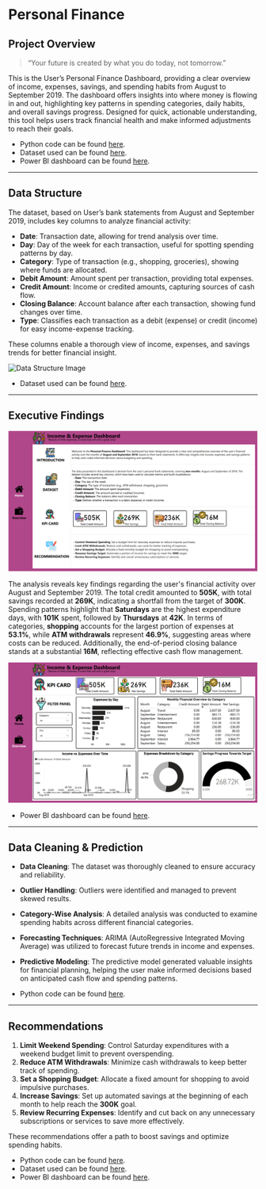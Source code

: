# Personal Finance 
## Project Overview

> “Your future is created by what you do today, not tomorrow.”

This is the User’s Personal Finance Dashboard, providing a clear overview of income, expenses, savings, and spending habits from August to September 2019. The dashboard offers insights into where money is flowing in and out, highlighting key patterns in spending categories, daily habits, and overall savings progress. Designed for quick, actionable understanding, this tool helps users track financial health and make informed adjustments to reach their goals.

- Python code can be found [here](https://github.com/NishaChandila/Personal-Financial-tracker/blob/main/Personal%20Financial%20tracker.ipynb).
- Dataset used can be found [here](https://github.com/NishaChandila/Personal-Financial-tracker/blob/main/banking-statment-dataset.csv).
- Power BI dashboard can be found [here](https://github.com/NishaChandila/Personal-Financial-tracker/blob/main/Personal-Finance-Dashboard.pdf).

---

## Data Structure 

The dataset, based on User’s bank statements from August and September 2019, includes key columns to analyze financial activity:

- **Date**: Transaction date, allowing for trend analysis over time.
- **Day**: Day of the week for each transaction, useful for spotting spending patterns by day.
- **Category**: Type of transaction (e.g., shopping, groceries), showing where funds are allocated.
- **Debit Amount**: Amount spent per transaction, providing total expenses.
- **Credit Amount**: Income or credited amounts, capturing sources of cash flow.
- **Closing Balance**: Account balance after each transaction, showing fund changes over time.
- **Type**: Classifies each transaction as a debit (expense) or credit (income) for easy income-expense tracking.

These columns enable a thorough view of income, expenses, and savings trends for better financial insight.

![Data Structure Image](link_to_your_data_structure_image)

- Dataset used can be found [here](https://github.com/NishaChandila/Personal-Financial-tracker/blob/main/banking-statment-dataset.csv).

---

## Executive Findings

![Executive Summary Image](https://github.com/NishaChandila/project-assets/blob/main/finance1.PNG)


The analysis reveals key findings regarding the user's financial activity over August and September 2019. The total credit amounted to **505K**, with total savings recorded at **269K**, indicating a shortfall from the target of **300K**. Spending patterns highlight that **Saturdays** are the highest expenditure days, with **101K** spent, followed by **Thursdays** at **42K**. In terms of categories, **shopping** accounts for the largest portion of expenses at **53.1%**, while **ATM withdrawals** represent **46.9%**, suggesting areas where costs can be reduced. Additionally, the end-of-period closing balance stands at a substantial **16M**, reflecting effective cash flow management.

![Executive Summary Image](https://github.com/NishaChandila/project-assets/blob/main/finance2.PNG)

- Power BI dashboard can be found [here](https://github.com/NishaChandila/Personal-Financial-tracker/blob/main/Personal-Finance-Dashboard.pdf).

---

## Data Cleaning & Prediction 

- **Data Cleaning**: The dataset was thoroughly cleaned to ensure accuracy and reliability.
- **Outlier Handling**: Outliers were identified and managed to prevent skewed results.
- **Category-Wise Analysis**: A detailed analysis was conducted to examine spending habits across different financial categories.
- **Forecasting Techniques**: ARIMA (AutoRegressive Integrated Moving Average) was utilized to forecast future trends in income and expenses.
- **Predictive Modeling**: The predictive model generated valuable insights for financial planning, helping the user make informed decisions based on anticipated cash flow and spending patterns.

- Python code can be found [here](https://github.com/NishaChandila/Personal-Financial-tracker/blob/main/Personal%20Financial%20tracker.ipynb).

---

## Recommendations

1. **Limit Weekend Spending**: Control Saturday expenditures with a weekend budget limit to prevent overspending.
2. **Reduce ATM Withdrawals**: Minimize cash withdrawals to keep better track of spending.
3. **Set a Shopping Budget**: Allocate a fixed amount for shopping to avoid impulsive purchases.
4. **Increase Savings**: Set up automated savings at the beginning of each month to help reach the **300K** goal.
5. **Review Recurring Expenses**: Identify and cut back on any unnecessary subscriptions or services to save more effectively.

These recommendations offer a path to boost savings and optimize spending habits.

- Python code can be found [here](https://github.com/NishaChandila/Personal-Financial-tracker/blob/main/Personal%20Financial%20tracker.ipynb).
- Dataset used can be found [here](https://github.com/NishaChandila/Personal-Financial-tracker/blob/main/banking-statment-dataset.csv).
- Power BI dashboard can be found [here](https://github.com/NishaChandila/Personal-Financial-tracker/blob/main/Personal-Finance-Dashboard.pdf).
